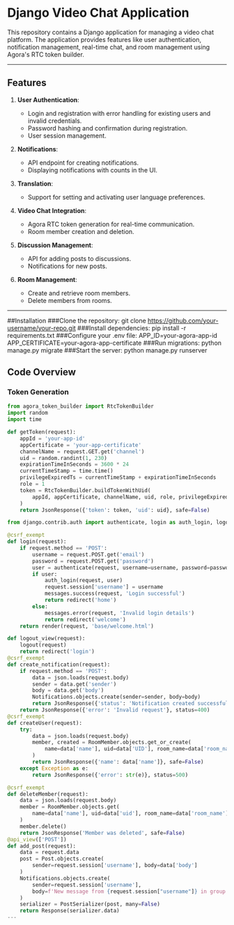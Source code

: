 # Django Video Chat Application

This repository contains a Django application for managing a video chat platform. The application provides features like user authentication, notification management, real-time chat, and room management using Agora's RTC token builder.

---

## Features

1. **User Authentication**:
   - Login and registration with error handling for existing users and invalid credentials.
   - Password hashing and confirmation during registration.
   - User session management.

2. **Notifications**:
   - API endpoint for creating notifications.
   - Displaying notifications with counts in the UI.

3. **Translation**:
   - Support for setting and activating user language preferences.

4. **Video Chat Integration**:
   - Agora RTC token generation for real-time communication.
   - Room member creation and deletion.

5. **Discussion Management**:
   - API for adding posts to discussions.
   - Notifications for new posts.

6. **Room Management**:
   - Create and retrieve room members.
   - Delete members from rooms.

---

##Installation
###Clone the repository:
git clone https://github.com/your-username/your-repo.git
###Install dependencies:
pip install -r requirements.txt
###Configure your .env file:
APP_ID=your-agora-app-id
APP_CERTIFICATE=your-agora-app-certificate
###Run migrations:
python manage.py migrate
###Start the server:
python manage.py runserver 
## Code Overview

### Token Generation
```python
from agora_token_builder import RtcTokenBuilder
import random
import time

def getToken(request):
    appId = 'your-app-id'
    appCertificate = 'your-app-certificate'
    channelName = request.GET.get('channel')
    uid = random.randint(1, 230)
    expirationTimeInSeconds = 3600 * 24
    currentTimeStamp = time.time()
    privilegeExpiredTs = currentTimeStamp + expirationTimeInSeconds
    role = 1
    token = RtcTokenBuilder.buildTokenWithUid(
        appId, appCertificate, channelName, uid, role, privilegeExpiredTs
    )
    return JsonResponse({'token': token, 'uid': uid}, safe=False)

from django.contrib.auth import authenticate, login as auth_login, logout

@csrf_exempt
def login(request):
    if request.method == 'POST':
        username = request.POST.get('email')
        password = request.POST.get('password')
        user = authenticate(request, username=username, password=password)
        if user:
            auth_login(request, user)
            request.session['username'] = username
            messages.success(request, 'Login successful')
            return redirect('home')
        else:
            messages.error(request, 'Invalid login details')
            return redirect('welcome')
    return render(request, 'base/welcome.html')

def logout_view(request):
    logout(request)
    return redirect('login')
@csrf_exempt
def create_notification(request):
    if request.method == 'POST':
        data = json.loads(request.body)
        sender = data.get('sender')
        body = data.get('body')
        Notifications.objects.create(sender=sender, body=body)
        return JsonResponse({'status': 'Notification created successfully'}, status=201)
    return JsonResponse({'error': 'Invalid request'}, status=400)
@csrf_exempt
def createUser(request):
    try:
        data = json.loads(request.body)
        member, created = RoomMember.objects.get_or_create(
            name=data['name'], uid=data['UID'], room_name=data['room_name']
        )
        return JsonResponse({'name': data['name']}, safe=False)
    except Exception as e:
        return JsonResponse({'error': str(e)}, status=500)

@csrf_exempt
def deleteMember(request):
    data = json.loads(request.body)
    member = RoomMember.objects.get(
        name=data['name'], uid=data['uid'], room_name=data['room_name']
    )
    member.delete()
    return JsonResponse('Member was deleted', safe=False)
@api_view(['POST'])
def add_post(request):
    data = request.data
    post = Post.objects.create(
        sender=request.session['username'], body=data['body']
    )
    Notifications.objects.create(
        sender=request.session['username'],
        body=f'New message from {request.session["username"]} in group chat',
    )
    serializer = PostSerializer(post, many=False)
    return Response(serializer.data)
---


